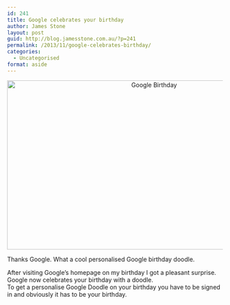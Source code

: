 ```yaml
---
id: 241
title: Google celebrates your birthday
author: James Stone
layout: post
guid: http://blog.jamesstone.com.au/?p=241
permalink: /2013/11/google-celebrates-birthday/
categories:
  - Uncategorised
format: aside
---
```

<p style="text-align: center;">
  <img class="size-full wp-image-245 aligncenter" alt="Google Birthday" src="http://blog.jamesstone.com.au/wp-content/uploads/2013/11/Screenshot-2013-11-07-09.42.46.png" width="671" height="395" />
</p>

Thanks Google. What a cool personalised Google birthday doodle.

After visiting Google&#8217;s homepage on my birthday I got a pleasant surprise. Google now celebrates your birthday with a doodle.  
To get a personalise Google Doodle on your birthday you have to be signed in and obviously it has to be your birthday.